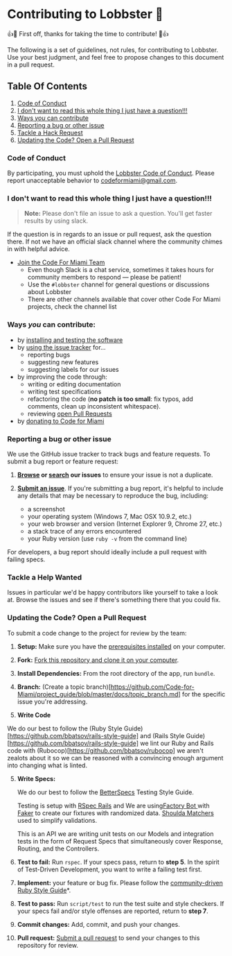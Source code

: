
# Contributing to Lobbster 🦀

:+1::tada: First off, thanks for taking the time to contribute! :tada::+1:

The following is a set of guidelines, not rules, for contributing to Lobbster. Use your best judgment, and feel free to propose changes to this document in a pull request.

## Table Of Contents

1. [Code of Conduct](#code-of-conduct)
2. [I don't want to read this whole thing I just have a question!!!](#i-dont-want-to-read-this-whole-thing-i-just-have-a-question)
3. [Ways *you* can contribute](#ways-you-can-contribute)
4. [Reporting a bug or other issue](#reporting-a-bug-or-other-issue)
5. [Tackle a Hack Request](#tackle-a-hack-request)
6. [Updating the Code? Open a Pull Request](#updating-the-code-open-a-pull-request)

### Code of Conduct

By participating, you must uphold the [Lobbster Code of Conduct](CODE_OF_CONDUCT.md). Please report unacceptable behavior to [codeformiami@gmail.com](mailto:codeformiami@gmail.com).

### I don't want to read this whole thing I just have a question!!!

> **Note:** Please don't file an issue to ask a question. You'll get faster results by using slack.

If the question is in regards to an issue or pull request, ask the question there. If not we have an official slack channel where the community chimes in with helpful advice.

* [Join the Code For Miami Team](join_slack)
    * Even though Slack is a chat service, sometimes it takes hours for community members to respond &mdash; please be patient!
    * Use the `#lobbster` channel for general questions or discussions about Lobbster
    * There are other channels available that cover other Code For Miami projects, check the channel list

### Ways *you* can contribute:
* by [installing and testing the software][install_instructions]
* by [using the issue tracker][issue_tracker] for...
  * reporting bugs
  * suggesting new features
  * suggesting labels for our issues
* by improving the code through:
  * writing or editing documentation
  * writing test specifications
  * refactoring the code (**no patch is too small**: fix typos, add comments,
  clean up inconsistent whitespace).
  * reviewing [open Pull Requests][open_prs]
* by [donating to Code for Miami][donate]

### Reporting a bug or other issue
We use the GitHub issue tracker to track bugs and feature
requests. To submit a bug report or feature request:

1. **[Browse][issue_tracker] or [search][issue_search] our issues** to ensure your issue is not a duplicate.

2. **[Submit an issue][new_issue]**.
If you're submitting a bug report, it's helpful to include any details that
may be necessary to reproduce the bug, including:

    - a screenshot
    - your operating system (Windows 7, Mac OSX 10.9.2, etc.)
    - your web browser and version (Internet Explorer 9, Chrome 27, etc.)
    - a stack trace of any errors encountered
    - your Ruby version (use `ruby -v` from the command line)

For developers, a bug report should ideally include a pull request with
failing specs.

### Tackle a Help Wanted
Issues in particular we'd be happy contributors like yourself to take a look at.
Browse the issues and see if there's something there that you could fix.

### Updating the Code? Open a Pull Request
To submit a code change to the project for review by the team:

1. **Setup:** Make sure you have the [prerequisites installed][prerequisites]
on your computer.

2. **Fork:** [Fork this repository and clone it on your computer][fork].

3. **Install Dependencies:** From the root directory of the app, run `bundle`.

4. **Branch:** (Create a topic branch)[https://github.com/Code-for-Miami/project_guide/blob/master/docs/topic_branch.md] for the specific issue
you're addressing.

5. **Write Code** 

  We do our best to follow the (Ruby Style Guide)[https://github.com/bbatsov/rails-style-guide] and (Rails Style Guide)[https://github.com/bbatsov/rails-style-guide] we lint our Ruby and Rails code with (Rubocop)[https://github.com/bbatsov/rubocop] we aren't zealots about it so we can be reasoned with a convincing enough argument into changing what is linted.

5. **Write Specs:**

   We do our best to follow the [BetterSpecs](http://www.betterspecs.org/) Testing Style Guide.

   Testing is setup with [RSpec Rails](https://relishapp.com/rspec/rspec-rails/) and We are using[Factory Bot ](http://www.rubydoc.info/gems/factory_bot) with [Faker](https://github.com/stympy/faker) to create our fixtures with randomized data.
[Shoulda Matchers](https://github.com/thoughtbot/shoulda-matchers) used to simplify validations.

   This is an API we are writing unit tests on our Models and integration tests in the form of Request Specs that simultaneously cover Response, Routing, and the Controllers.

6. **Test to fail:** Run `rspec`. If your specs pass, return to
**step 5**. In the spirit of Test-Driven Development, you want to write a
failing test first.

7. **Implement:** your feature or bug fix. Please follow the
[community-driven Ruby Style Guide][style_guide]*.

8. **Test to pass:** Run `script/test` to run the test suite and style checkers.
If your specs fail and/or style offenses are reported, return
to **step 7**.

9. **Commit changes:** Add, commit, and push your changes.

10. **Pull request:** [Submit a pull request][pr] to send your changes to this
repository for review.

[join_slack]: http://cfm-invite.herokuapp.com/
[install_instructions]: https://github.com/Code-for-Miami/lobbster#install
[open_prs]: https://github.com/Code-for-Miami/lobbster/pulls?q=is%3Aopen+is%3Apr
[donate]: http://codefor.miami/get-started-with-civic-hacking#_givealways
[issue_tracker]: https://github.com/Code-for-Miami/lobbster/issues
[issue_search]: https://github.com/Code-for-Miami/lobbster/search?ref=cmdform&type=Issues
[new_issue]: https://github.com/Code-for-Miami/lobbster/issues/new
[prerequisites]: https://github.com/Code-for-Miami/lobbster#install
[fork]: http://help.github.com/fork-a-repo/
[branch]: https://help.github.com/articles/creating-and-deleting-branches-within-your-repository
[style_guide]: https://github.com/bbatsov/ruby-style-guide
[pr]: http://help.github.com/send-pull-requests/
